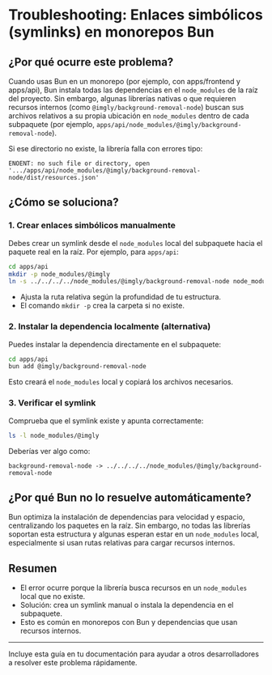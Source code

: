 # Troubleshooting: Enlaces simbólicos (symlinks) en monorepos Bun

## ¿Por qué ocurre este problema?

Cuando usas Bun en un monorepo (por ejemplo, con apps/frontend y apps/api), Bun instala todas las dependencias en el `node_modules` de la raíz del proyecto. Sin embargo, algunas librerías nativas o que requieren recursos internos (como `@imgly/background-removal-node`) buscan sus archivos relativos a su propia ubicación en `node_modules` dentro de cada subpaquete (por ejemplo, `apps/api/node_modules/@imgly/background-removal-node`).

Si ese directorio no existe, la librería falla con errores tipo:

```
ENOENT: no such file or directory, open '.../apps/api/node_modules/@imgly/background-removal-node/dist/resources.json'
```

## ¿Cómo se soluciona?

### 1. Crear enlaces simbólicos manualmente

Debes crear un symlink desde el `node_modules` local del subpaquete hacia el paquete real en la raíz. Por ejemplo, para `apps/api`:

```sh
cd apps/api
mkdir -p node_modules/@imgly
ln -s ../../../../node_modules/@imgly/background-removal-node node_modules/@imgly/background-removal-node
```

- Ajusta la ruta relativa según la profundidad de tu estructura.
- El comando `mkdir -p` crea la carpeta si no existe.

### 2. Instalar la dependencia localmente (alternativa)

Puedes instalar la dependencia directamente en el subpaquete:

```sh
cd apps/api
bun add @imgly/background-removal-node
```

Esto creará el `node_modules` local y copiará los archivos necesarios.

### 3. Verificar el symlink

Comprueba que el symlink existe y apunta correctamente:

```sh
ls -l node_modules/@imgly
```

Deberías ver algo como:

```
background-removal-node -> ../../../../node_modules/@imgly/background-removal-node
```

## ¿Por qué Bun no lo resuelve automáticamente?

Bun optimiza la instalación de dependencias para velocidad y espacio, centralizando los paquetes en la raíz. Sin embargo, no todas las librerías soportan esta estructura y algunas esperan estar en un `node_modules` local, especialmente si usan rutas relativas para cargar recursos internos.

## Resumen

- El error ocurre porque la librería busca recursos en un `node_modules` local que no existe.
- Solución: crea un symlink manual o instala la dependencia en el subpaquete.
- Esto es común en monorepos con Bun y dependencias que usan recursos internos.

---

Incluye esta guía en tu documentación para ayudar a otros desarrolladores a resolver este problema rápidamente.